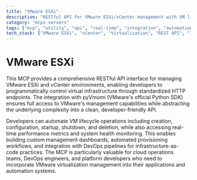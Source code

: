```yaml
---
title: "VMware ESXi"
description: "RESTful API for VMware ESXi/vCenter management with VM lifecycle operations and real-time performance monitoring via pyVmomi"
category: "mcps-servers"
tags: ["mcp", "utility", "api", "real-time", "integration", "automation"]
tech_stack: ["VMware ESXi", "vCenter", "Virtualization", "REST API", "Infrastructure Automation"]
---
```


# VMware ESXi

This MCP provides a comprehensive RESTful API interface for managing VMware ESXi and vCenter environments, enabling developers to programmatically control virtual infrastructure through standardized HTTP endpoints. The integration with pyVmomi (VMware's official Python SDK) ensures full access to VMware's management capabilities while abstracting the underlying complexity into a clean, developer-friendly API.

Developers can automate VM lifecycle operations including creation, configuration, startup, shutdown, and deletion, while also accessing real-time performance metrics and system health monitoring. This enables building custom management dashboards, automated provisioning workflows, and integration with DevOps pipelines for infrastructure-as-code practices. The MCP is particularly valuable for cloud operations teams, DevOps engineers, and platform developers who need to incorporate VMware virtualization management into their applications and automation systems.

